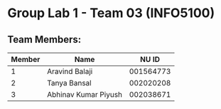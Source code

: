 # Group Lab 1 - Team 03 (INFO5100)

## Team Members:

| Member  | Name                     | NU ID       |
|---------|--------------------------|------------|
| 1       | Aravind Balaji            | 001564773  |
| 2       | Tanya Bansal              | 002020208  |
| 3       | Abhinav Kumar Piyush      | 002038671  |
